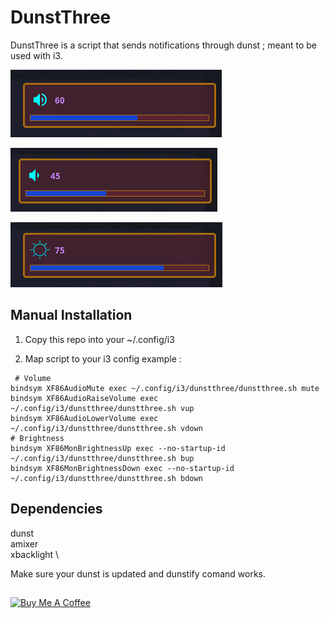 # DunstThree 
 DunstThree is a script that sends notifications through dunst ; meant to be used with i3.

![](volhigh.png)

![](vollow.png)

![](brightness.png)

## Manual Installation 
1. Copy this repo into your ~/.config/i3 

2. Map script to your i3 config example :
```
 # Volume
bindsym XF86AudioMute exec ~/.config/i3/dunstthree/dunstthree.sh mute 
bindsym XF86AudioRaiseVolume exec ~/.config/i3/dunstthree/dunstthree.sh vup 
bindsym XF86AudioLowerVolume exec ~/.config/i3/dunstthree/dunstthree.sh vdown 
# Brightness 
bindsym XF86MonBrightnessUp exec --no-startup-id ~/.config/i3/dunstthree/dunstthree.sh bup
bindsym XF86MonBrightnessDown exec --no-startup-id  ~/.config/i3/dunstthree/dunstthree.sh bdown

```

## Dependencies
dunst \
amixer \
xbacklight \

Make sure your dunst is updated and dunstify comand works.

			
##
<a href="https://www.buymeacoffee.com/acidburn" target="_blank"><img src="https://cdn.buymeacoffee.com/buttons/default-orange.png" alt="Buy Me A Coffee" height="41" width="174"></a>

